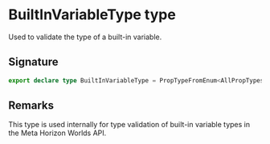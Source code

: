 # BuiltInVariableType type

Used to validate the type of a built-in variable.

## Signature

```typescript
export declare type BuiltInVariableType = PropTypeFromEnum<AllPropTypes>;
```

## Remarks

This type is used internally for type validation of built-in variable types in the Meta Horizon Worlds API.